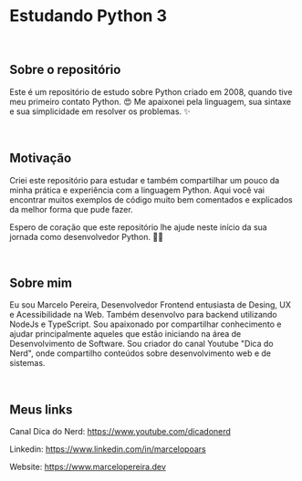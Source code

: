 # Estudando Python 3

<br>

## Sobre o repositório

Este é um repositório de estudo sobre Python criado em 2008, quando tive meu primeiro contato Python. 😍 Me apaixonei pela linguagem, sua sintaxe e sua simplicidade em resolver os problemas. ✨

<br>

## Motivação

Criei este repositório para estudar e também compartilhar um pouco da minha prática e experiência com a linguagem Python. Aqui você vai encontrar muitos exemplos de código muito bem comentados e explicados da melhor forma que pude fazer.

Espero de coração que este repositório lhe ajude neste início da sua jornada como desenvolvedor Python. 🙏🚀

<br>

## Sobre mim

Eu sou Marcelo Pereira, Desenvolvedor Frontend entusiasta de Desing, UX e Acessibilidade na Web. Também desenvolvo para backend utilizando NodeJs e TypeScript. Sou apaixonado por compartilhar conhecimento e ajudar principalmente aqueles que estão iniciando na área de Desenvolvimento de Software. Sou criador do canal Youtube "Dica do Nerd", onde compartilho conteúdos sobre desenvolvimento web e de sistemas.

<br>

## Meus links

Canal Dica do Nerd: https://www.youtube.com/dicadonerd

Linkedin: https://www.linkedin.com/in/marcelopoars

Website: https://www.marcelopereira.dev

